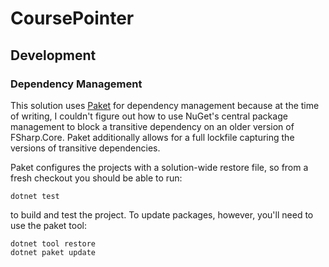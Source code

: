 # CoursePointer

## Development

### Dependency Management

This solution uses [Paket](https://github.com/fsprojects/Paket) for dependency management because at the time of
writing, I couldn't figure out how to use NuGet's central package management to block a transitive dependency on an
older version of FSharp.Core. Paket additionally allows for a full lockfile capturing the versions of transitive
dependencies.

Paket configures the projects with a solution-wide restore file, so from a fresh checkout you should be able to run:

```
dotnet test
```

to build and test the project. To update packages, however, you'll need to use the paket tool:

```
dotnet tool restore
dotnet paket update
```
